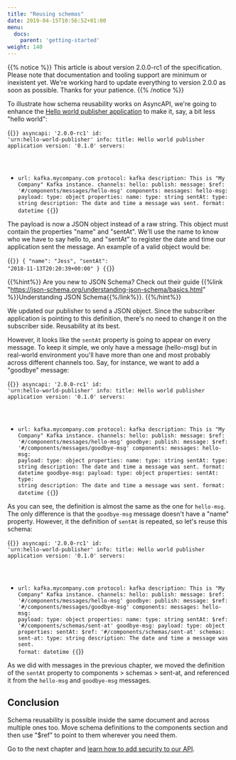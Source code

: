 ```yaml
---
title: "Reusing schemas"
date: 2019-04-15T10:56:52+01:00
menu:
  docs:
    parent: 'getting-started'
weight: 140
---
```


{{% notice %}}
This article is about version 2.0.0-rc1 of the specification. Please note that documentation and tooling support are minimum or inexistent yet. We're working hard
to update everything to version 2.0.0 as soon as possible. Thanks for your patience.
{{% /notice %}}

To illustrate how schema reusability works on AsyncAPI, we're going to enhance the [Hello world publisher application](/docs/getting-started/publishing) to make it, say, a bit less "hello world":

{{<code lang="yaml" lines="19-26">}}
asyncapi: '2.0.0-rc1'
id: 'urn:hello-world-publisher'
info:
  title: Hello world publisher application
  version: '0.1.0'
servers:
  - url: kafka.mycompany.com
    protocol: kafka
    description: This is "My Company" Kafka instance.
channels:
  hello:
    publish:
      message:
        $ref: '#/components/messages/hello-msg'
components:
  messages:
    hello-msg:
      payload:
        type: object
        properties:
          name:
            type: string
          sentAt:
            type: string
            description: The date and time a message was sent.
            format: datetime
{{</code>}}

The payload is now a JSON object instead of a raw string. This object must contain the properties "name" and "sentAt". We'll use the name to know who we have to say hello to, and "sentAt" to register the date and time our application sent the message. An example of a valid object would be:

{{<code lang="json">}}
{
  "name": "Jess",
  "sentAt": "2018-11-13T20:20:39+00:00"
}
{{</code>}}

{{%hint%}}
Are you new to JSON Schema? Check out their guide {{%link "https://json-schema.org/understanding-json-schema/basics.html" %}}Understanding JSON Schema{{%/link%}}.
{{%/hint%}}

We updated our publisher to send a JSON object. Since the subscriber application is pointing to this definition, there's no need to change it on the subscriber side. Reusability at its best.

However, it looks like the `sentAt` property is going to appear on every message. To keep it simple, we only have a message (hello-msg) but in real-world environment you'll have more than one and most probably across different channels too. Say, for instance, we want to add a "goodbye" message:

{{<code lang="yaml" lines="15-18,31-38">}}
asyncapi: '2.0.0-rc1'
id: 'urn:hello-world-publisher'
info:
  title: Hello world publisher application
  version: '0.1.0'
servers:
  - url: kafka.mycompany.com
    protocol: kafka
    description: This is "My Company" Kafka instance.
channels:
  hello:
    publish:
      message:
        $ref: '#/components/messages/hello-msg'
  goodbye:
    publish:
      message:
        $ref: '#/components/messages/goodbye-msg'
components:
  messages:
    hello-msg:
      payload:
        type: object
        properties:
          name:
            type: string
          sentAt:
            type: string
            description: The date and time a message was sent.
            format: datetime
    goodbye-msg:
      payload:
        type: object
        properties:
          sentAt:
            type: string
            description: The date and time a message was sent.
            format: datetime
{{</code>}}

As you can see, the definition is almost the same as the one for `hello-msg`. The only difference is that the `goodbye-msg` message doesn't have a "name" property. However, it the definition of `sentAt` is repeated, so let's reuse this schema:

{{<code lang="yaml" lines="28,34,35-39">}}
asyncapi: '2.0.0-rc1'
id: 'urn:hello-world-publisher'
info:
  title: Hello world publisher application
  version: '0.1.0'
servers:
  - url: kafka.mycompany.com
    protocol: kafka
    description: This is "My Company" Kafka instance.
channels:
  hello:
    publish:
      message:
        $ref: '#/components/messages/hello-msg'
  goodbye:
    publish:
      message:
        $ref: '#/components/messages/goodbye-msg'
components:
  messages:
    hello-msg:
      payload:
        type: object
        properties:
          name:
            type: string
          sentAt:
            $ref: '#/components/schemas/sent-at'
    goodbye-msg:
      payload:
        type: object
        properties:
          sentAt:
            $ref: '#/components/schemas/sent-at'
  schemas:
    sent-at:
      type: string
      description: The date and time a message was sent.
      format: datetime
{{</code>}}

As we did with messages in the previous chapter, we moved the definition of the `sentAt` property to components > schemas > sent-at, and referenced it from the `hello-msg` and `goodbye-msg` messages.

## Conclusion

Schema reusability is possible inside the same document and across multiple ones too. Move schema definitions to the components section and then use "$ref" to point to them wherever you need them.

Go to the next chapter and [learn how to add security to our API](/docs/getting-started/security).
